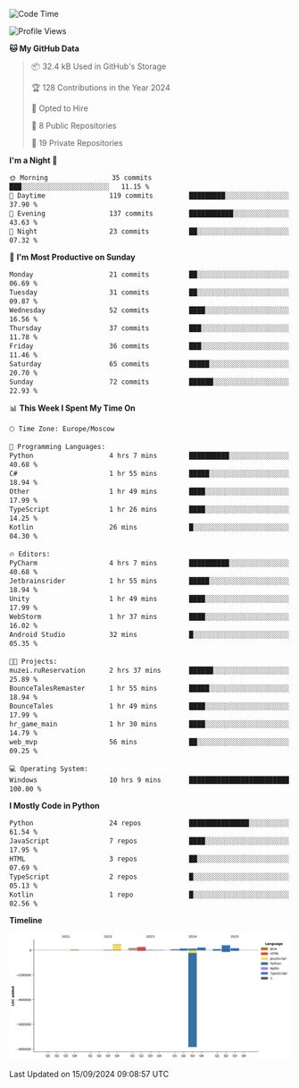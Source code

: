 <!--START_SECTION:waka-->
![Code Time](http://img.shields.io/badge/Code%20Time-519%20hrs%2032%20mins-blue)

![Profile Views](http://img.shields.io/badge/Profile%20Views-2-blue)

**🐱 My GitHub Data** 

> 📦 32.4 kB Used in GitHub's Storage 
 > 
> 🏆 128 Contributions in the Year 2024
 > 
> 💼 Opted to Hire
 > 
> 📜 8 Public Repositories 
 > 
> 🔑 19 Private Repositories 
 > 
**I'm a Night 🦉** 

```text
🌞 Morning                35 commits          ███░░░░░░░░░░░░░░░░░░░░░░   11.15 % 
🌆 Daytime                119 commits         █████████░░░░░░░░░░░░░░░░   37.90 % 
🌃 Evening                137 commits         ███████████░░░░░░░░░░░░░░   43.63 % 
🌙 Night                  23 commits          ██░░░░░░░░░░░░░░░░░░░░░░░   07.32 % 
```
📅 **I'm Most Productive on Sunday** 

```text
Monday                   21 commits          ██░░░░░░░░░░░░░░░░░░░░░░░   06.69 % 
Tuesday                  31 commits          ██░░░░░░░░░░░░░░░░░░░░░░░   09.87 % 
Wednesday                52 commits          ████░░░░░░░░░░░░░░░░░░░░░   16.56 % 
Thursday                 37 commits          ███░░░░░░░░░░░░░░░░░░░░░░   11.78 % 
Friday                   36 commits          ███░░░░░░░░░░░░░░░░░░░░░░   11.46 % 
Saturday                 65 commits          █████░░░░░░░░░░░░░░░░░░░░   20.70 % 
Sunday                   72 commits          ██████░░░░░░░░░░░░░░░░░░░   22.93 % 
```


📊 **This Week I Spent My Time On** 

```text
🕑︎ Time Zone: Europe/Moscow

💬 Programming Languages: 
Python                   4 hrs 7 mins        ██████████░░░░░░░░░░░░░░░   40.68 % 
C#                       1 hr 55 mins        █████░░░░░░░░░░░░░░░░░░░░   18.94 % 
Other                    1 hr 49 mins        ████░░░░░░░░░░░░░░░░░░░░░   17.99 % 
TypeScript               1 hr 26 mins        ████░░░░░░░░░░░░░░░░░░░░░   14.25 % 
Kotlin                   26 mins             █░░░░░░░░░░░░░░░░░░░░░░░░   04.30 % 

🔥 Editors: 
PyCharm                  4 hrs 7 mins        ██████████░░░░░░░░░░░░░░░   40.68 % 
Jetbrainsrider           1 hr 55 mins        █████░░░░░░░░░░░░░░░░░░░░   18.94 % 
Unity                    1 hr 49 mins        ████░░░░░░░░░░░░░░░░░░░░░   17.99 % 
WebStorm                 1 hr 37 mins        ████░░░░░░░░░░░░░░░░░░░░░   16.02 % 
Android Studio           32 mins             █░░░░░░░░░░░░░░░░░░░░░░░░   05.35 % 

🐱‍💻 Projects: 
muzei.ruReservation      2 hrs 37 mins       ██████░░░░░░░░░░░░░░░░░░░   25.89 % 
BounceTalesRemaster      1 hr 55 mins        █████░░░░░░░░░░░░░░░░░░░░   18.94 % 
BounceTales              1 hr 49 mins        ████░░░░░░░░░░░░░░░░░░░░░   17.99 % 
hr_game_main             1 hr 30 mins        ████░░░░░░░░░░░░░░░░░░░░░   14.79 % 
web_mvp                  56 mins             ██░░░░░░░░░░░░░░░░░░░░░░░   09.25 % 

💻 Operating System: 
Windows                  10 hrs 9 mins       █████████████████████████   100.00 % 
```

**I Mostly Code in Python** 

```text
Python                   24 repos            ███████████████░░░░░░░░░░   61.54 % 
JavaScript               7 repos             ████░░░░░░░░░░░░░░░░░░░░░   17.95 % 
HTML                     3 repos             ██░░░░░░░░░░░░░░░░░░░░░░░   07.69 % 
TypeScript               2 repos             █░░░░░░░░░░░░░░░░░░░░░░░░   05.13 % 
Kotlin                   1 repo              █░░░░░░░░░░░░░░░░░░░░░░░░   02.56 % 
```



**Timeline**

![Lines of Code chart](https://raw.githubusercontent.com/adlemx/adlemx/main/assets/bar_graph.png)


 Last Updated on 15/09/2024 09:08:57 UTC
<!--END_SECTION:waka-->
